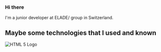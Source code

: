 ### Hi there
I'm a junior developer at ELADE/ group in Switzerland.

## Maybe some technologies that I used and known
<img src="" alt="HTML 5 Logo">
